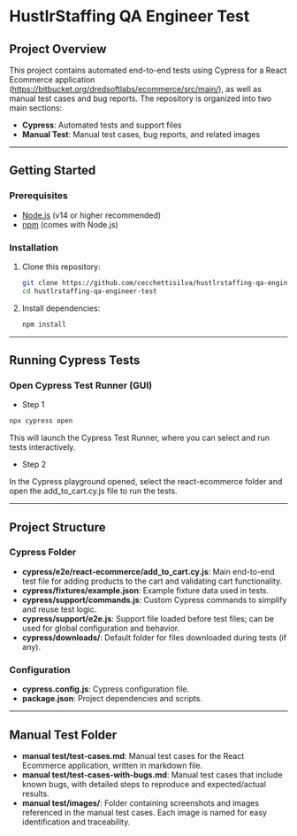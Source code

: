 # HustlrStaffing QA Engineer Test

## Project Overview

This project contains automated end-to-end tests using Cypress for a React Ecommerce application (https://bitbucket.org/dredsoftlabs/ecommerce/src/main/), as well as manual test cases and bug reports. The repository is organized into two main sections:
- **Cypress**: Automated tests and support files
- **Manual Test**: Manual test cases, bug reports, and related images

---

## Getting Started

### Prerequisites
- [Node.js](https://nodejs.org/) (v14 or higher recommended)
- [npm](https://www.npmjs.com/) (comes with Node.js)

### Installation
1. Clone this repository:
   ```sh
   git clone https://github.com/cecchettisilva/hustlrstaffing-qa-engineer-test.git
   cd hustlrstaffing-qa-engineer-test
   ```
2. Install dependencies:
   ```sh
   npm install
   ```

---

## Running Cypress Tests

### Open Cypress Test Runner (GUI)

- Step 1

```sh
npx cypress open
```
   This will launch the Cypress Test Runner, where you can select and run tests interactively.

- Step 2 <br>

In the Cypress playground opened, select the react-ecommerce folder and open the add_to_cart.cy.js file to run the tests.

---

## Project Structure

### Cypress Folder
- **cypress/e2e/react-ecommerce/add_to_cart.cy.js**: Main end-to-end test file for adding products to the cart and validating cart functionality.
- **cypress/fixtures/example.json**: Example fixture data used in tests.
- **cypress/support/commands.js**: Custom Cypress commands to simplify and reuse test logic.
- **cypress/support/e2e.js**: Support file loaded before test files; can be used for global configuration and behavior.
- **cypress/downloads/**: Default folder for files downloaded during tests (if any).

### Configuration
- **cypress.config.js**: Cypress configuration file.
- **package.json**: Project dependencies and scripts.

---

## Manual Test Folder 

- **manual test/test-cases.md**: Manual test cases for the React Ecommerce application, written in markdown file.
- **manual test/test-cases-with-bugs.md**: Manual test cases that include known bugs, with detailed steps to reproduce and expected/actual results.
- **manual test/images/**: Folder containing screenshots and images referenced in the manual test cases. Each image is named for easy identification and traceability.